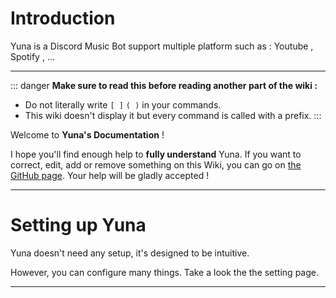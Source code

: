 # Introduction

Yuna is a Discord Music Bot support multiple platform such as : Youtube , Spotify , ...

<hr/>

::: danger <b>Make sure to read this before reading another part of the wiki :</b>
- Do not literally write `[ ]` `( )` in your commands. 
- This wiki doesn't display it but every command is called with a prefix.
:::

Welcome to **Yuna's Documentation** !

I hope you'll find enough help to **fully understand** Yuna. If you want to correct, edit, add or remove something on this Wiki, you can go on [the GitHub page](https://github.com/YunaBOT/yuna-docs/tree/main). Your help will be gladly accepted ! 

<hr/>

# Setting up Yuna

Yuna doesn't need any setup, it's designed to be intuitive.

However, you can configure many things. Take a look the the setting page.

<hr/>